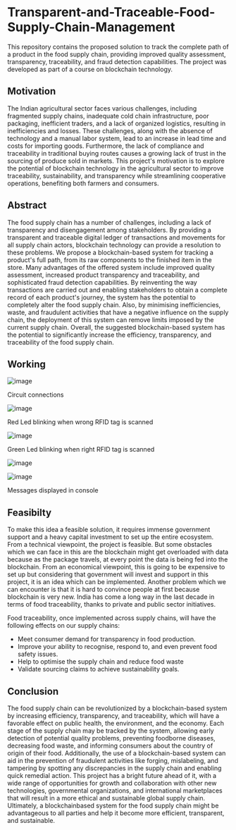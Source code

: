# Transparent-and-Traceable-Food-Supply-Chain-Management
This repository contains the proposed solution to track the complete path of a product in the food supply chain, providing improved quality assessment, transparency, traceability, and fraud detection capabilities. The project was developed as part of a course on blockchain technology.


## Motivation
The Indian agricultural sector faces various challenges, including fragmented supply chains, inadequate cold chain infrastructure, poor packaging, inefficient traders, and a lack of organized logistics, resulting in inefficiencies and losses. These challenges, along with the absence of technology and a manual labor system, lead to an increase in lead time and costs for importing goods. Furthermore, the lack of compliance and traceability in traditional buying routes causes a growing lack of trust in the sourcing of produce sold in markets. This project's motivation is to explore the potential of blockchain technology in the agricultural sector to improve traceability, sustainability, and transparency while streamlining cooperative operations, benefiting both farmers and consumers.


## Abstract
The food supply chain has a number of challenges, including a lack of transparency and disengagement among stakeholders. By providing a transparent and traceable digital ledger of transactions and movements for all supply chain actors, blockchain technology can provide a resolution to these problems. We propose a blockchain-based system for tracking a product's full path, from its raw components to the finished item in the store. Many advantages of the offered system include improved
quality assessment, increased product transparency and traceability, and sophisticated fraud detection capabilities. By reinventing the way transactions are carried out and enabling stakeholders to obtain a complete record of each product's journey, the system has the potential to completely alter the food supply chain. Also, by minimising inefficiencies, waste, and fraudulent activities that have a negative influence on the supply chain, the deployment of this system can remove limits imposed by the current supply chain. Overall, the suggested blockchain-based system has the potential to significantly increase the efficiency, transparency, and traceability of the food supply chain.

## Working

![image](https://github.com/narayan-subramanian/Transparent-and-Traceable-Food-Supply-Chain-Management/assets/95115949/acf5f8a6-f1a4-4c0e-b785-42734348e9c9)

Circuit connections

![image](https://github.com/narayan-subramanian/Transparent-and-Traceable-Food-Supply-Chain-Management/assets/95115949/a3802656-a8a3-45d6-9182-8d61f22cfbe7)

Red Led blinking when wrong RFID tag is scanned

![image](https://github.com/narayan-subramanian/Transparent-and-Traceable-Food-Supply-Chain-Management/assets/95115949/e20c6394-e132-46ad-9591-c57e009dc9a5)

Green Led blinking when right RFID tag is scanned

![image](https://github.com/narayan-subramanian/Transparent-and-Traceable-Food-Supply-Chain-Management/assets/95115949/bae80eac-2ddc-4853-b38e-e57963bc9fa9)

![image](https://github.com/narayan-subramanian/Transparent-and-Traceable-Food-Supply-Chain-Management/assets/95115949/b7483807-15fa-4df2-b0c1-a63415e610d3)

Messages displayed in console


## Feasibilty
To make this idea a feasible solution, it requires immense government support and a heavy capital investment to set up the entire ecosystem. From a technical viewpoint, the project is feasible. But some obstacles which we can face in this are the blockchain might get overloaded with data because as the package travels, at every point the data is being fed into the blockchain. From an economical viewpoint, this is going to be expensive to set up but considering that government will invest and support in this project, it is an idea which can be implemented. Another problem which we can encounter is that it is hard to convince people at first because blockchain is very new. India has come a long way in the last decade in terms of food traceability, thanks to private and public sector initiatives.

Food traceability, once implemented across supply chains, will have the following effects on our supply chains:
- Meet consumer demand for transparency in food production.
- Improve your ability to recognise, respond to, and even prevent food safety issues.
- Help to optimise the supply chain and reduce food waste
- Validate sourcing claims to achieve sustainability goals.


## Conclusion
The food supply chain can be revolutionized by a blockchain-based system by increasing efficiency, transparency, and traceability, which will have a favorable
effect on public health, the environment, and the economy. Each stage of the supply chain may be tracked by the system, allowing early detection of potential quality problems, preventing foodborne diseases, decreasing food waste, and informing consumers about the country of origin of their food. Additionally, the use of a blockchain-based system can aid in the prevention of fraudulent activities like forging, mislabeling, and tampering by spotting any discrepancies in
the supply chain and enabling quick remedial action. This project has a bright future ahead of it, with a wide range of opportunities for growth and collaboration with other new technologies, governmental organizations, and international marketplaces that will result in a more ethical and sustainable global supply chain. Ultimately, a blockchainbased system for the food supply chain might be advantageous to all parties and help it become more efficient, transparent, and sustainable.
